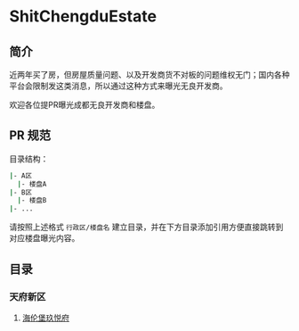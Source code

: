 # ShitChengduEstate

## 简介

近两年买了房，但房屋质量问题、以及开发商货不对板的问题维权无门；国内各种平台会限制发这类消息，所以通过这种方式来曝光无良开发商。

欢迎各位提PR曝光成都无良开发商和楼盘。

## PR 规范

目录结构：

```bash
|- A区
  |- 楼盘A
|- B区
  |- 楼盘B
|- ...
```

请按照上述格式 `行政区/楼盘名` 建立目录，并在下方目录添加引用方便直接跳转到对应楼盘曝光内容。

## 目录

### 天府新区

1. [海伦堡玖悦府](https://github.com/LiJiahaoCoder/ShitChengduEstate/blob/main/%E5%A4%A9%E5%BA%9C%E6%96%B0%E5%8C%BA/%E6%B5%B7%E4%BC%A6%E5%A0%A1%E7%8E%96%E6%82%A6%E5%BA%9C.md)
